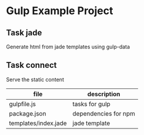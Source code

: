 Gulp Example Project
===========

## Task jade
Generate html from jade templates using gulp-data

## Task connect
Serve the static content

file| description
-------------|-------------
gulpfile.js | tasks for gulp   
package.json | dependencies for npm  
templates/index.jade| jade template 


